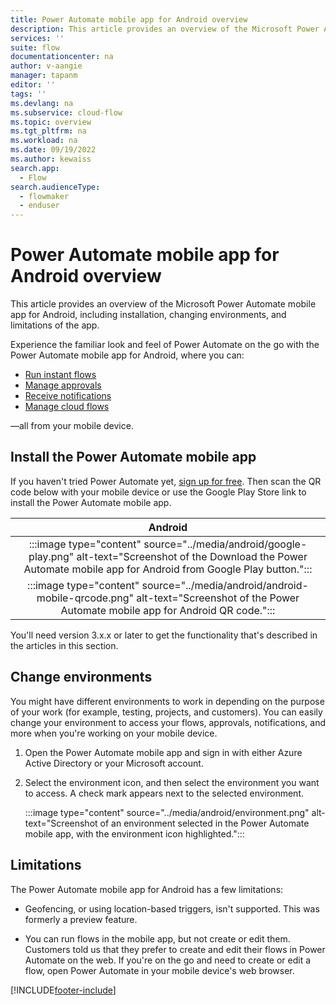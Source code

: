 ```yaml
---
title: Power Automate mobile app for Android overview
description: This article provides an overview of the Microsoft Power Automate mobile app for Android, including installation, changing environments, and limitations of the app.
services: ''
suite: flow
documentationcenter: na
author: v-aangie
manager: tapanm
editor: ''
tags: ''
ms.devlang: na
ms.subservice: cloud-flow
ms.topic: overview
ms.tgt_pltfrm: na
ms.workload: na
ms.date: 09/19/2022
ms.author: kewaiss
search.app: 
  - Flow
search.audienceType: 
  - flowmaker
  - enduser
---
```


# Power Automate mobile app for Android overview

This article provides an overview of the Microsoft Power Automate mobile app for Android, including installation, changing environments, and limitations of the app.

Experience the familiar look and feel of Power Automate on the go with the Power Automate mobile app for Android, where you can:

- [Run instant flows](run-instant-flows.md)
- [Manage approvals](manage-approvals.md)
- [Receive notifications](notifications.md)
- [Manage cloud flows](manage-cloud-flows.md)

&mdash;all from your mobile device.

## Install the Power Automate mobile app

If you haven't tried Power Automate yet, [sign up for free](../sign-up-sign-in.md). Then scan the QR code below with your mobile device or use the Google Play Store link to install the Power Automate mobile app.

| Android |
| :---:   |
| :::image type="content" source="../media/android/google-play.png" alt-text="Screenshot of the Download the Power Automate mobile app for Android from Google Play button.":::  |
| :::image type="content" source="../media/android/android-mobile-qrcode.png" alt-text="Screenshot of the Power Automate mobile app for Android QR code.":::  |

You'll need version 3.x.x or later to get the functionality that's described in the articles in this section.

## Change environments

You might have different environments to work in depending on the purpose of your work (for example, testing, projects, and customers). You can easily change your environment to access your flows, approvals, notifications, and more when you're working on your mobile device.

1. Open the Power Automate mobile app and sign in with either Azure Active Directory or your Microsoft account.

1. Select the environment icon, and then select the environment you want to access. A check mark appears next to the selected environment.

    :::image type="content" source="../media/android/environment.png" alt-text="Screenshot of an environment selected in the Power Automate mobile app, with the environment icon highlighted.":::

## Limitations

The Power Automate mobile app for Android has a few limitations:

- Geofencing, or using location-based triggers, isn't supported. This was formerly a preview feature.

- You can run flows in the mobile app, but not create or edit them. Customers told us that they prefer to create and edit their flows in Power Automate on the web. If you're on the go and need to create or edit a flow, open Power Automate in your mobile device's web browser.

[!INCLUDE[footer-include](../includes/footer-banner.md)]
